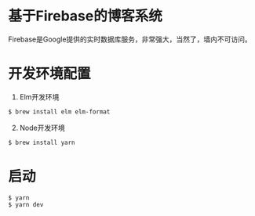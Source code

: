 # 基于Firebase的博客系统

Firebase是Google提供的实时数据库服务，非常强大，当然了，墙内不可访问。

# 开发环境配置

1. Elm开发环境

```bash
$ brew install elm elm-format
```

2. Node开发环境

```bash
$ brew install yarn
```

# 启动

```bash
$ yarn
$ yarn dev
```
